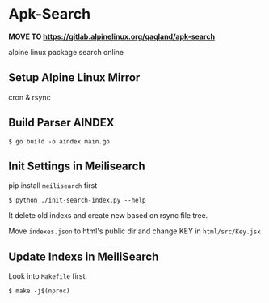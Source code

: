 # Apk-Search

**MOVE TO https://gitlab.alpinelinux.org/qaqland/apk-search**

alpine linux package search online

## Setup Alpine Linux Mirror

cron & rsync

## Build Parser AINDEX

```
$ go build -o aindex main.go
```

## Init Settings in Meilisearch

pip install `meilisearch` first

```
$ python ./init-search-index.py --help
```

It delete old indexs and create new based on rsync file tree.

Move `indexes.json` to html's public dir and change KEY in `html/src/Key.jsx`

## Update Indexs in MeiliSearch

Look into `Makefile` first.

```
$ make -j$(nproc)
```

